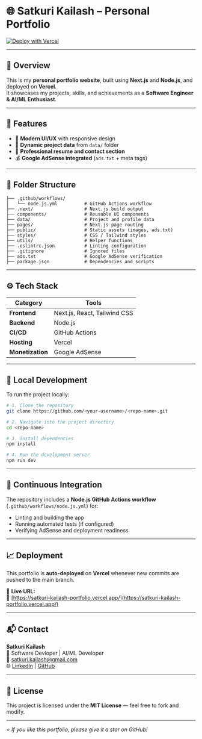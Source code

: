 # 🌐 Satkuri Kailash – Personal Portfolio


[![Deploy with Vercel](https://vercel.com/button)](https://satkuri-kailash-portfolio.vercel.app/)
<!-- [![Node.js CI](https://github.com/<your-username>/<repo-name>/actions/workflows/node.js.yml/badge.svg)](https://github.com/KailashSatkuri-warangal/Kailash-portfolio/actions) -->

---

## 🚀 Overview

This is my **personal portfolio website**, built using **Next.js** and **Node.js**, and deployed on **Vercel**.  
It showcases my projects, skills, and achievements as a **Software Engineer & AI/ML Enthusiast**.

---

## 🧩 Features


- 🎨 **Modern UI/UX** with responsive design  
- 🧠 **Dynamic project data** from `data/` folder  
- 💼 **Professional resume and contact section**  
- 💰 **Google AdSense integrated** (`ads.txt` + meta tags)  

---

## 📂 Folder Structure

```
├── .github/workflows/
│   └── node.js.yml          # GitHub Actions workflow
├── .next/                   # Next.js build output
├── components/              # Reusable UI components
├── data/                    # Project and profile data
├── pages/                   # Next.js page routing
├── public/                  # Static assets (images, ads.txt)
├── styles/                  # CSS / Tailwind styles
├── utils/                   # Helper functions
├── .eslintrc.json           # Linting configuration
├── .gitignore               # Ignored files
├── ads.txt                  # Google AdSense verification
├── package.json             # Dependencies and scripts
```

---

## ⚙️ Tech Stack

| Category | Tools |
|-----------|-------|
| **Frontend** | Next.js, React, Tailwind CSS |
| **Backend** | Node.js |
| **CI/CD** | GitHub Actions |
| **Hosting** | Vercel |
| **Monetization** | Google AdSense |

---

## 🧠 Local Development

To run the project locally:

```bash
# 1. Clone the repository
git clone https://github.com/<your-username>/<repo-name>.git

# 2. Navigate into the project directory
cd <repo-name>

# 3. Install dependencies
npm install

# 4. Run the development server
npm run dev
```
---

## 🔁 Continuous Integration

The repository includes a **Node.js GitHub Actions workflow** (`.github/workflows/node.js.yml`) for:

- Linting and building the app  
- Running automated tests (if configured)  
- Verifying AdSense and deployment readiness  

---

## 📈 Deployment

This portfolio is **auto-deployed** on **Vercel** whenever new commits are pushed to the main branch.

🔗 **Live URL:**  
🔗 [https://satkuri-kailash-portfolio.vercel.app/](https://satkuri-kailash-portfolio.vercel.app/)

---

## 📬 Contact

**Satkuri Kailash**  
💼 Software Devloper | AI/ML Developer  
📧 satkuri.kailash@gmail.com  
🌐 [LinkedIn](https://linkedin.com/in/satkuri-kailash) | [GitHub](https://github.com/KailashSatkuri-warangal)

---

## 🪹 License

This project is licensed under the **MIT License** — feel free to fork and modify.

---

⭐ *If you like this portfolio, please give it a star on GitHub!*
